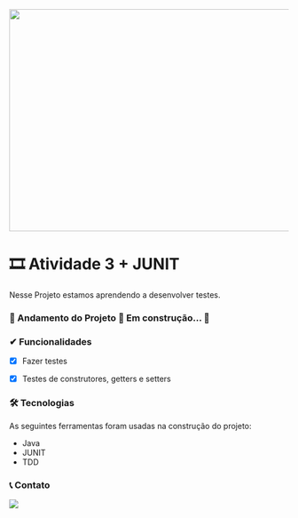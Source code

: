 <img src="https://www.alura.com.br/artigos/assets/tipos-de-testes-principais-por-que-utiliza-los/tipos-de-testes-principais-por-que-utiliza-los.jpg" width="1100px" height="400px">
   
# 🎞 Atividade 3 + JUNIT
 Nesse Projeto estamos aprendendo a desenvolver testes.

### 🚧  Andamento do Projeto 🚀 Em construção...  🚧

### ✔ Funcionalidades

  - [x] Fazer testes
  - [x] Testes de construtores, getters e setters
 

### 🛠 Tecnologias

As seguintes ferramentas foram usadas na construção do projeto:

- Java
- JUNIT
- TDD

### 📞 Contato
<a href="https://www.linkedin.com/in/carloscaykebn/" target="_blank"><img src="https://img.shields.io/badge/-LinkedIn-%230077B5?style=for-the-badge&logo=linkedin&logoColor=white" target="_blank"></a> 
